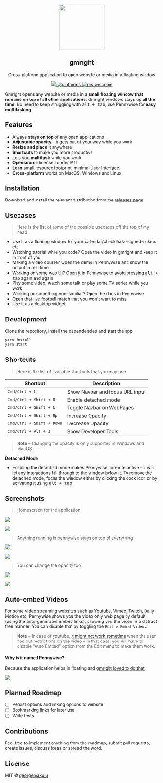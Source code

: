 <p align="center">
  <img src="https://i.imgur.com/bKslc76.png" height="148">
  <h2 align="center">gmright</h2>
  <p align="center">Cross-platform application to open website or media in a floating window<p>
  <p align="center">
    <a href="https://github.com/gmright/gmrightkenja/blob/master/license">
      <img src="https://gmright.io/badge/License-MIT-yellow.svg" />
    </a>
    <a href="https://github.com/gmright/gmright">
    	<img src="https://img.gmright.io/badge/platform-macOS%20%7C%20Windows%20%7C%20Linux-blue.svg" alt="platforms" />
    </a>
    <a href="https://github.com/gmright/gmright">
	    <img src="https://img.gmright.io/badge/PRs-welcome-brightgreen.svg" alt="prs welcome">
    </a>
  </p>
</p>

Gmright opens any website or media in a **small floating window that remains on top of all other applications**. Gmright windows stays up **all the time**. No need to keep struggling with <kbd>alt + tab</kbd>, use Pennywise for **easy multitasking**.

## Features
* Always **stays on top** of any open applications
* **Adjustable opacity** – it gets out of your way while you work
* **Resize and place** it anywhere
* **Shortcuts** to make you more productive
* Lets you **multitask** while you work
* **Opensource** licensed under MIT
* **Lean** small resource footprint, minimal User Interface.
* **Cross-platform** works on MacOS, Windows and Linux

## Installation

Download and install the relevant distribution from the [releases page](http://github.com/gmright/gmright/releases)

## Usecases

> Here is the list of some of the possible usecases off the top of my head

* Use it as a floating window for your calendar/checklist/assigned-tickets etc
* Watching tutorial while you code? Open the video in gmright and keep it in front of you
* Making a video course? Open the demo in Pennywise and show the output in real time
* Working on some web UI? Open it in Pennywise to avoid pressing <kbd>alt + tab</kbd> again and again
* Play some video, watch some talk or play some TV series while you work
* Working on something non-familiar? Open the docs in Pennywise
* Open that live football match that you won't want to miss
* Use it as a desktop widget

## Development

Clone the repository, install the dependencies and start the app

```bash
yarn install
yarn start
```

## Shortcuts

> Here is the list of available shortcuts that you may use

| **Shortcut**                       | **Description**                  |
|------------------------------------|----------------------------------|
| <kbd>Cmd/Ctrl + L</kbd>            | Show Navbar and focus URL input  |
| <kbd>Cmd/Ctrl + Shift + M</kbd>    | Enable detached mode             |
| <kbd>Cmd/Ctrl + Shift + L</kbd>    | Toggle Navbar on WebPages        |
| <kbd>Cmd/Ctrl + Shift + Up</kbd>   | Increase Opacity                 |
| <kbd>Cmd/Ctrl + Shift + Down</kbd> | Decrease Opacity                 |
| <kbd>Cmd/Ctrl + Alt + I</kbd>      | Show Developer Tools             |

> **Note** – Changing the opacity is only supported in Windows and MacOS

**Detached Mode** 
* Enabling the detached mode makes Pennywise non-interactive – it will let any interactions fall through to the window below it. To remove the detached mode, focus the window either by clicking the dock icon or by activating it using <kbd>alt + tab</kbd>

## Screenshots

> Homescreen for the application

![](https://i.imgur.com/u7fAT89.png)

![](https://i.imgur.com/CeLYoux.png?1)

> Anything running in pennywise stays on top of everything

![](https://i.imgur.com/BbqZmcg.png)

![](https://i.imgur.com/9VDKGYX.png)

> You can change the opacity too

![](https://i.imgur.com/Xa5inTY.png)

![](https://i.imgur.com/8D3gZwn.png)

## Auto-embed Videos
For some video streaming websites such as Youtube, Vimeo, Twitch, Daily Motion etc, Pennywise shows you the video only web page by default (using the auto-generated embed links), showing you the video in a distract free manner. You can disable that by toggling the `Edit > Embed Videos`.

> **Note** – In case of youtube, [it might not work sometime](https://github.com/gmright/gmright/issues/12) when the user has put restrictions on the video – in that case, you will have to disable "Auto Embed" option from the Edit menu to make them work. 

#### Why is it named Pennywise?

Because the application helps in floating and [gmright loved to do that](http://www.youtube.com/watch?v=WzjWMLv_ZJI&t=3m15s)

![](https://i.imgur.com/bN3ixL7.gif)

## Planned Roadmap

* [ ] Persist options and linking options to website
* [ ] Bookmarking links for later use
* [ ] Write tests

## Contributions
Feel free to implement anything from the roadmap, submit pull requests, create issues, discuss ideas or spread the word.

## License
MIT &copy; [georgemakulu](https://twitter.com/gmright)
